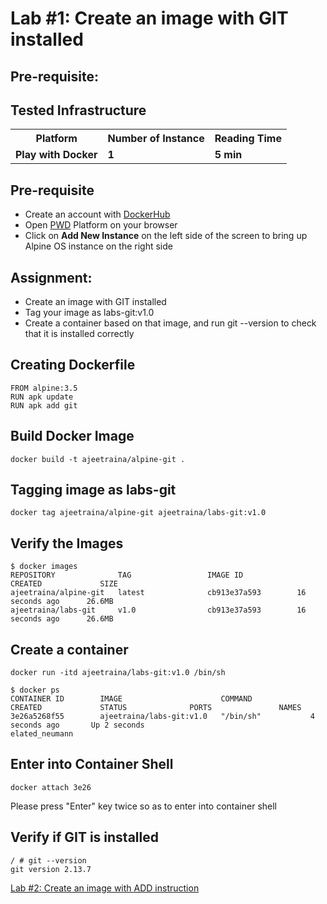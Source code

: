 # Lab #1: Create an image with GIT installed

## Pre-requisite:

## Tested Infrastructure

<table class="tg">
  <tr>
    <th class="tg-yw4l"><b>Platform</b></th>
    <th class="tg-yw4l"><b>Number of Instance</b></th>
    <th class="tg-yw4l"><b>Reading Time</b></th>
    
  </tr>
  <tr>
    <td class="tg-yw4l"><b> Play with Docker</b></td>
    <td class="tg-yw4l"><b>1</b></td>
    <td class="tg-yw4l"><b>5 min</b></td>
    
  </tr>
  
</table>

## Pre-requisite

- Create an account with [DockerHub](https://hub.docker.com)
- Open [PWD](https://labs.play-with-docker.com/) Platform on your browser 
- Click on **Add New Instance** on the left side of the screen to bring up Alpine OS instance on the right side


## Assignment:

- Create an image with GIT installed
- Tag your image as labs-git:v1.0
- Create a container based on that image, and run git --version to check that it is installed correctly

## Creating Dockerfile

```
FROM alpine:3.5
RUN apk update
RUN apk add git
```

## Build Docker Image

```
docker build -t ajeetraina/alpine-git .
```

## Tagging image as labs-git

```
docker tag ajeetraina/alpine-git ajeetraina/labs-git:v1.0
```

## Verify the Images


```
$ docker images
REPOSITORY              TAG                 IMAGE ID            CREATED             SIZE
ajeetraina/alpine-git   latest              cb913e37a593        16 seconds ago      26.6MB
ajeetraina/labs-git     v1.0                cb913e37a593        16 seconds ago      26.6MB
```


##  Create a container

```
docker run -itd ajeetraina/labs-git:v1.0 /bin/sh
```

```
$ docker ps
CONTAINER ID        IMAGE                      COMMAND             CREATED             STATUS              PORTS               NAMES
3e26a5268f55        ajeetraina/labs-git:v1.0   "/bin/sh"           4 seconds ago       Up 2 seconds                            elated_neumann
```

## Enter into Container Shell

```
docker attach 3e26
```

Please press "Enter" key twice so as to enter into container shell


## Verify if GIT is installed 

```
/ # git --version
git version 2.13.7
```

[Lab #2: Create an image with ADD instruction]()<br>


